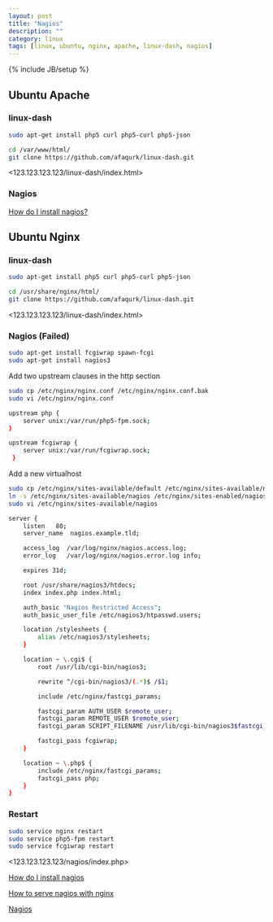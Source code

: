```yaml
---
layout: post
title: "Nagios"
description: ""
category: linux
tags: [linux, ubuntu, nginx, apache, linux-dash, nagios]
---
```

{% include JB/setup %}

## Ubuntu Apache

### linux-dash

```sh
sudo apt-get install php5 curl php5-curl php5-json
```

```sh
cd /var/www/html/
git clone https://github.com/afaqurk/linux-dash.git
```

<123.123.123.123/linux-dash/index.html>

### Nagios

[How do I install nagios?](http://askubuntu.com/questions/145518/how-do-i-install-nagios)

## Ubuntu Nginx

### linux-dash

```sh
sudo apt-get install php5 curl php5-curl php5-json
```

```sh
cd /usr/share/nginx/html/
git clone https://github.com/afaqurk/linux-dash.git
```

<123.123.123.123/linux-dash/index.html>

### Nagios (Failed)

```sh
sudo apt-get install fcgiwrap spawn-fcgi
sudo apt-get install nagios3
```

Add two upstream clauses in the http section

```sh
sudo cp /etc/nginx/nginx.conf /etc/nginx/nginx.conf.bak
sudo vi /etc/nginx/nginx.conf
```

```sh
upstream php {
	server unix:/var/run/php5-fpm.sock;
}

upstream fcgiwrap {
	server unix:/var/run/fcgiwrap.sock;
 }
```

Add a new virtualhost

```sh
sudo cp /etc/nginx/sites-available/default /etc/nginx/sites-available/nagios
ln -s /etc/nginx/sites-available/nagios /etc/nginx/sites-enabled/nagios
sudo vi /etc/nginx/sites-available/nagios
```

```sh
server {
	listen   80;
	server_name  nagios.example.tld;

	access_log  /var/log/nginx/nagios.access.log;
	error_log   /var/log/nginx/nagios.error.log info;

	expires 31d;

	root /usr/share/nagios3/htdocs;
	index index.php index.html;

	auth_basic "Nagios Restricted Access";
	auth_basic_user_file /etc/nagios3/htpasswd.users;

	location /stylesheets {
		alias /etc/nagios3/stylesheets;
	}

	location ~ \.cgi$ {
		root /usr/lib/cgi-bin/nagios3;

		rewrite ^/cgi-bin/nagios3/(.*)$ /$1;

		include /etc/nginx/fastcgi_params;

		fastcgi_param AUTH_USER $remote_user;
		fastcgi_param REMOTE_USER $remote_user;
		fastcgi_param SCRIPT_FILENAME /usr/lib/cgi-bin/nagios3$fastcgi_script_name;

		fastcgi_pass fcgiwrap;
	}

	location ~ \.php$ {
		include /etc/nginx/fastcgi_params;
		fastcgi_pass php;
	}
}
```

### Restart

```sh
sudo service nginx restart
sudo service php5-fpm restart
sudo service fcgiwrap restart
```

<123.123.123.123/nagios/index.php>

[How do I install nagios](http://askubuntu.com/questions/145518/how-do-i-install-nagios)

[How to serve nagios with nginx](http://johan.cc/2012/02/06/nagios-nginx/)

[Nagios](https://help.ubuntu.com/lts/serverguide/nagios.html)

